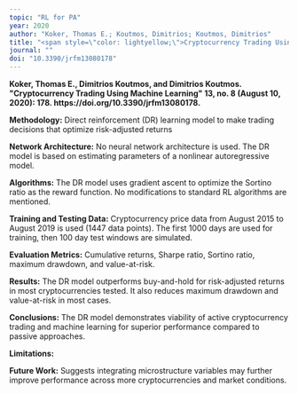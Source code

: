 ```yaml
---
topic: "RL for PA"
year: 2020
author: "Koker, Thomas E.; Koutmos, Dimitrios; Koutmos, Dimitrios"
title: "<span style=\"color: lightyellow;\">Cryptocurrency Trading Using Machine Learning</span>"
journal: ""
doi: "10.3390/jrfm13080178"
---
```


<strong>
Koker, Thomas E., Dimitrios Koutmos, and Dimitrios Koutmos. "Cryptocurrency Trading Using Machine Learning" 13, no. 8 (August 10, 2020): 178. https://doi.org/10.3390/jrfm13080178.
</strong>


**Methodology:** Direct reinforcement (DR) learning model to make trading decisions that optimize risk-adjusted returns

**Network Architecture:** No neural network architecture is used. The DR model is based on estimating parameters of a nonlinear autoregressive model.

**Algorithms:** The DR model uses gradient ascent to optimize the Sortino ratio as the reward function. No modifications to standard RL algorithms are mentioned.

**Training and Testing Data:** Cryptocurrency price data from August 2015 to August 2019 is used (1447 data points). The first 1000 days are used for training, then 100 day test windows are simulated.

**Evaluation Metrics:** Cumulative returns, Sharpe ratio, Sortino ratio, maximum drawdown, and value-at-risk.

**Results:** The DR model outperforms buy-and-hold for risk-adjusted returns in most cryptocurrencies tested. It also reduces maximum drawdown and value-at-risk in most cases.

**Conclusions:** The DR model demonstrates viability of active cryptocurrency trading and machine learning for superior performance compared to passive approaches.

**Limitations:**

**Future Work:** Suggests integrating microstructure variables may further improve performance across more cryptocurrencies and market conditions.

